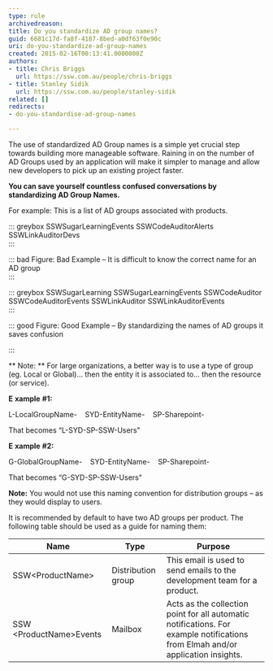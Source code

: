 ```yaml
---
type: rule
archivedreason: 
title: Do you standardize AD group names?
guid: 6681c17d-fa8f-4187-8bed-a0df63f0e90c
uri: do-you-standardize-ad-group-names
created: 2015-02-16T00:13:41.0000000Z
authors:
- title: Chris Briggs
  url: https://ssw.com.au/people/chris-briggs
- title: Stanley Sidik
  url: https://ssw.com.au/people/stanley-sidik
related: []
redirects:
- do-you-standardise-ad-group-names

---
```


The use of standardized AD Group names is a simple yet crucial step towards building more manageable software. Raining in on the number of AD Groups used by an application will make it simpler to manage and allow new developers to pick up an existing project faster.

<!--endintro-->

**You can save yourself countless confused conversations by standardizing AD Group Names.**

For example: This is a list of AD groups associated with products.

::: greybox
SSWSugarLearningEvents
 SSWCodeAuditorAlerts
 SSWLinkAuditorDevs  
:::

::: bad
Figure: Bad Example – It is difficult to know the correct name for an AD group  
:::

::: greybox
SSWSugarLearning
 SSWSugarLearningEvents
 SSWCodeAuditor
 SSWCodeAuditorEvents
 SSWLinkAuditor
 SSWLinkAuditorEvents  
:::

::: good
Figure: Good Example – By standardizing the names of AD groups it saves confusion

:::

**
Note: ** For large organizations, a better way is  to use a type of group (eg. Local or Global)… then the entity it is associated to… then the resource (or service).

**E** **xample** **#1:**

L-LocalGroupName-
   SYD-EntityName-
   SP-Sharepoint-

That becomes “L-SYD-SP-SSW-Users"

**E** **xample** **#2:**

G-GlobalGroupName-
   SYD-EntityName-
   SP-Sharepoint-

That becomes “G-SYD-SP-SSW-Users"

**Note:** You would not use this naming convention for distribution groups – as they would display to users.

It is recommended by default to have two AD groups per product. The following table should be used as a guide for naming them:


| Name | Type | Purpose |
| --- | --- | --- |
| SSW&lt;ProductName&gt; | Distribution group | This email is used to send emails to the development team for a product. |
| SSW &lt;ProductName&gt;Events | Mailbox | Acts as the collection point for all automatic notifications. For example notifications from Elmah and/or application insights. <br> |
